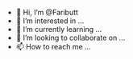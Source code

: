- 👋 Hi, I’m @Faributt
- 👀 I’m interested in ...
- 🌱 I’m currently learning ...
- 💞️ I’m looking to collaborate on ...
- 📫 How to reach me ...

<!---
Faributt/Faributt is a ✨ special ✨ repository because its `README.md` (this file) appears on your GitHub profile.
You can click the Preview link to take a look at your changes.
--->
